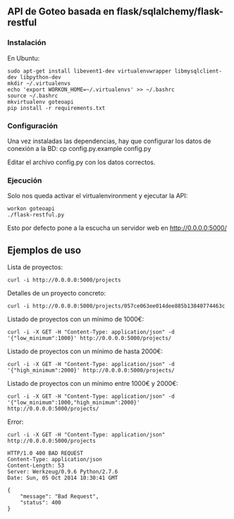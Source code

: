 ## API de Goteo basada en flask/sqlalchemy/flask-restful

### Instalación
En Ubuntu:

    sudo apt-get install libevent1-dev virtualenvwrapper libmysqlclient-dev libpython-dev
    mkdir ~/.virtualenvs
    echo 'export WORKON_HOME=~/.virtualenvs' >> ~/.bashrc
    source ~/.bashrc
    mkvirtualenv goteoapi
    pip install -r requirements.txt

### Configuración

Una vez instaladas las dependencias, hay que configurar los datos de conexión a la BD:
    cp config.py.example config.py

Editar el archivo config.py con los datos correctos.

### Ejecución

Solo nos queda activar el virtualenvironment y ejecutar la API:

    workon goteoapi
    ./flask-restful.py

Esto por defecto pone a la escucha un servidor web en http://0.0.0.0:5000/

## Ejemplos de uso

Lista de proyectos:

    curl -i http://0.0.0.0:5000/projects

Detalles de un proyecto concreto:

    curl -i http://0.0.0.0:5000/projects/057ce063ee014dee885b13840774463c

Listado de proyectos con un mínimo de 1000€:

    curl -i -X GET -H "Content-Type: application/json" -d '{"low_minimum":1000}' http://0.0.0.0:5000/projects/

Listado de proyectos con un mínimo de hasta 2000€:

    curl -i -X GET -H "Content-Type: application/json" -d '{"high_minimum":2000}' http://0.0.0.0:5000/projects/

Listado de proyectos con un mínimo entre 1000€ y 2000€:

    curl -i -X GET -H "Content-Type: application/json" -d '{"low_minimum":1000,"high_minimum":2000}' http://0.0.0.0:5000/projects/

Error:

    curl -i -X GET -H "Content-Type: application/json" http://0.0.0.0:5000/projects

    HTTP/1.0 400 BAD REQUEST
    Content-Type: application/json
    Content-Length: 53
    Server: Werkzeug/0.9.6 Python/2.7.6
    Date: Sun, 05 Oct 2014 10:30:41 GMT

    {
        "message": "Bad Request",
        "status": 400
    }
